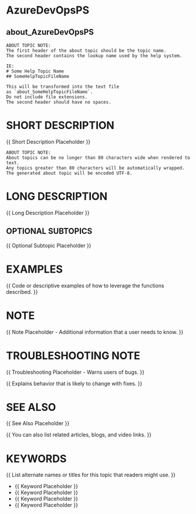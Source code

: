 # AzureDevOpsPS
## about_AzureDevOpsPS

```
ABOUT TOPIC NOTE:
The first header of the about topic should be the topic name.
The second header contains the lookup name used by the help system.

IE:
# Some Help Topic Name
## SomeHelpTopicFileName

This will be transformed into the text file
as `about_SomeHelpTopicFileName`.
Do not include file extensions.
The second header should have no spaces.
```

# SHORT DESCRIPTION
{{ Short Description Placeholder }}

```
ABOUT TOPIC NOTE:
About topics can be no longer than 80 characters wide when rendered to text.
Any topics greater than 80 characters will be automatically wrapped.
The generated about topic will be encoded UTF-8.
```

# LONG DESCRIPTION
{{ Long Description Placeholder }}

## OPTIONAL SUBTOPICS
{{ Optional Subtopic Placeholder }}

# EXAMPLES
{{ Code or descriptive examples of how to leverage the functions described. }}

# NOTE
{{ Note Placeholder - Additional information that a user needs to know. }}

# TROUBLESHOOTING NOTE
{{ Troubleshooting Placeholder - Warns users of bugs. }}

{{ Explains behavior that is likely to change with fixes. }}

# SEE ALSO
{{ See Also Placeholder }}

{{ You can also list related articles, blogs, and video links. }}

# KEYWORDS
{{ List alternate names or titles for this topic that readers might use. }}

- {{ Keyword Placeholder }}
- {{ Keyword Placeholder }}
- {{ Keyword Placeholder }}
- {{ Keyword Placeholder }}


